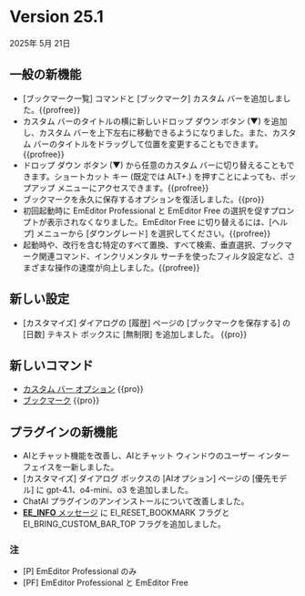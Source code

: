 # Version 25.1

2025年 5月 21日

## 一般の新機能

- [ブックマーク一覧] コマンドと [ブックマーク] カスタム バーを追加しました。{{profree}}
- カスタム バーのタイトルの横に新しいドロップ ダウン ボタン (&#9660;) を追加し、カスタム バーを上下左右に移動できるようになりました。また、カスタム バーのタイトルをドラッグして位置を変更することもできます。{{profree}}
- ドロップ ダウン ボタン (&#9660;) から任意のカスタム バーに切り替えることもできます。ショートカット キー (既定では ALT+.) を押すことによっても、ポップアップ メニューにアクセスできます。{{profree}}
- ブックマークを永久に保存するオプションを復活しました。{{pro}}
- 初回起動時に EmEditor Professional と EmEditor Free の選択を促すプロンプトが表示されなくなりました。EmEditor Free に切り替えるには、[ヘルプ] メニューから [ダウングレード] を選択してください。{{profree}}
- 起動時や、改行を含む特定のすべて置換、すべて検索、垂直選択、ブックマーク関連コマンド、インクリメンタル サーチを使ったフィルタ設定など、さまざまな操作の速度が向上しました。{{profree}}

## 新しい設定

- [カスタマイズ] ダイアログの [履歴] ページの [ブックマークを保存する] の [日数] テキスト ボックスに [無制限] を追加しました。 {{pro}}

## 新しいコマンド

- [カスタム バー オプション](../cmd/window/pane_menu) {{pro}}
- [ブックマーク](../cmd/bookmarks/bookmark_bar) {{pro}}

## プラグインの新機能

- AIとチャット機能を改善し、AIとチャット ウィンドウのユーザー インターフェイスを一新しました。
- [カスタマイズ] ダイアログ ボックスの [AIオプション] ページの [優先モデル] に gpt-4.1、o4-mini、o3 を追加しました。
- ChatAI プラグインのアンインストールについて改善しました。
- [**EE\_INFO** メッセージ](../plugin/message/ee_info.md) に EI_RESET_BOOKMARK フラグと EI_BRING_CUSTOM_BAR_TOP フラグを追加しました。

### 注

- \[P\] EmEditor Professional のみ
- \[PF\] EmEditor Professional と EmEditor Free
